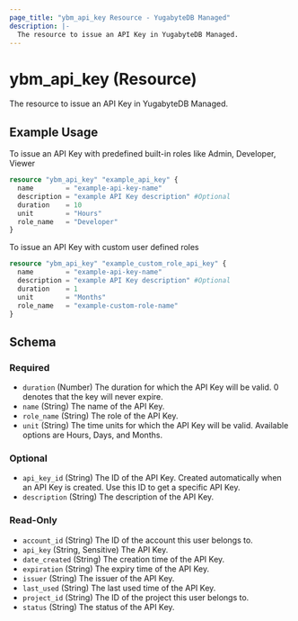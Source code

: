 ```yaml
---
page_title: "ybm_api_key Resource - YugabyteDB Managed"
description: |-
  The resource to issue an API Key in YugabyteDB Managed.
---
```


# ybm_api_key (Resource)

The resource to issue an API Key in YugabyteDB Managed.


## Example Usage

To issue an API Key with predefined built-in roles like Admin, Developer, Viewer

```terraform
resource "ybm_api_key" "example_api_key" {
  name        = "example-api-key-name"
  description = "example API Key description" #Optional
  duration    = 10
  unit        = "Hours"
  role_name   = "Developer"
}
```

To issue an API Key with custom user defined roles

```terraform
resource "ybm_api_key" "example_custom_role_api_key" {
  name        = "example-api-key-name"
  description = "example API Key description" #Optional
  duration    = 1
  unit        = "Months"
  role_name   = "example-custom-role-name"
}
```

<!-- schema generated by tfplugindocs -->
## Schema

### Required

- `duration` (Number) The duration for which the API Key will be valid. 0 denotes that the key will never expire.
- `name` (String) The name of the API Key.
- `role_name` (String) The role of the API Key.
- `unit` (String) The time units for which the API Key will be valid. Available options are Hours, Days, and Months.

### Optional

- `api_key_id` (String) The ID of the API Key. Created automatically when an API Key is created. Use this ID to get a specific API Key.
- `description` (String) The description of the API Key.

### Read-Only

- `account_id` (String) The ID of the account this user belongs to.
- `api_key` (String, Sensitive) The API Key.
- `date_created` (String) The creation time of the API Key.
- `expiration` (String) The expiry time of the API Key.
- `issuer` (String) The issuer of the API Key.
- `last_used` (String) The last used time of the API Key.
- `project_id` (String) The ID of the project this user belongs to.
- `status` (String) The status of the API Key.